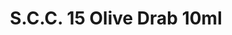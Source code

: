 ---
layout: product
title: "S.C.C. 15 Olive Drab 10ml"
price: "330" 
desc: "Nitro 10mL"
img_path: "/assets/img/RC037.webp"
brand: "AK "
available: true
special_offer: false
new: false
soon: false
cat: "020000"
subcat: "020200"
subsubcat: "020201"
sifra: "RC037"
popular: false
---